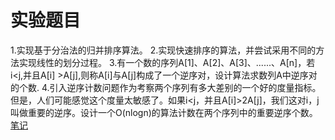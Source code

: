 # 实验题目
1.实现基于分治法的归并排序算法。
2.实现快速排序的算法，并尝试采用不同的方法实现线性的划分过程。
3.有一个数的序列A[1]、A[2]、A[3]、......、A[n]，若i\<j,并且A[i] >A[j],则称A[i]与A[j]构成了一个逆序对，设计算法求数列A中逆序对的个数.
4.引入逆序计数问题作为考察两个序列有多大差别的一个好的度量指标。但是，人们可能感觉这个度量太敏感了。如果i\<j，并且A[i]>2A[j]，我们这对i，j
  叫做重要的逆序。设计一个O(nlogn)的算法计数在两个序列中的重要逆序个数。
  [笔记](http://www.zhuguangze.com/2018/03/14/Divide-and-Conquer/)
